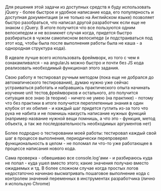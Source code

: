Для решения этой задачи из доступных средств я буду использовать jQuery -  более быстрое и удобное написание кода,
его популярность и доступная документация (и не только на 
Английском языке) позволяет быстро разобраться, что написал другой разработчик если еще не знаком с jQuery.
В итоге получится что все пользуются одним велосипедом и
не возникнет случая когда, придется быстро разбираться в чужом самописном
велосипеде (и подстраиваться под этот код, чтобы была после выполнения работы была не каша - а однородная структура кода).

В идеале лучше всего использовать фреймворк, из того с чем я ознакамливался - на
angularJs можно быстро и почти без JS кода реализовать необходимый функционал этого задания.


Свою работу я тестировал ручным методом (пока еще не добрался до автоматического тестирования), думаю нужно уже сейчас устраиваться
работать и набравшись практического опыта начинать изучение unit тестов,фреймворков и остального,
ато получится ситуация все знаю (в теории) - ничего не умею (на практике) - потому что без практики в итоге получится переплетенные
знания в один клубок от их обилия - и каждый шаг придется гуглить из-за того что рука не набита 
и не помнишь наизусть написание нужных функций (например название нужной вещи помнишь, а что это - функция, метод объекта, а так же 
последовательность необходимых аргументов нет)


Более подродно о тестировании моей работы: тестировал каждый свой шаг в процессе выполнения, периодически перепроверял функциональность
 в целом - не поломал ли что-то уже работающее в процессе написания нового кода.
 
 Сама проверка - обвешиваю все console.log'ами - и разбираюсь куда не попал - куда ушел вместо этого;
 какие значения получаю вместо ожидаемых и тд.
 В более сложном случае когда простых логов недостаточно начинаю высматривать пошаговое выполнение кода с контролем значений переменных
 в инструментах разработчика (лично я использую Chrome)


